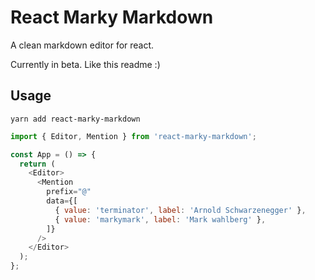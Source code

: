 # React Marky Markdown

A clean markdown editor for react.

Currently in beta. Like this readme :)

## Usage

`yarn add react-marky-markdown`

```js
import { Editor, Mention } from 'react-marky-markdown';

const App = () => {
  return (
    <Editor>
      <Mention
        prefix="@"
        data={[
          { value: 'terminator', label: 'Arnold Schwarzenegger' },
          { value: 'markymark', label: 'Mark wahlberg' },
        ]}
      />
    </Editor>
  );
};
```
